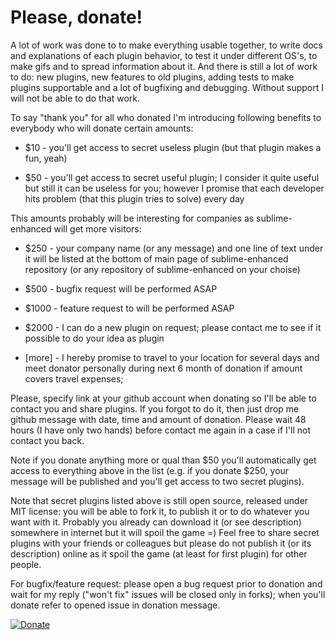 # Please, donate!

A lot of work was done to to make everything usable together, to write
docs and explanations of each plugin behavior, to test it under different OS's,
to make gifs and to spread information about it. And there is still a lot of
work to do: new plugins, new features to old plugins, adding tests to make
plugins supportable and a lot of bugfixing and debugging. Without support I will
not be able to do that work.

To say "thank you" for all who donated I'm introducing following benefits to
everybody who will donate certain amounts:

- $10 - you'll get access to secret useless plugin (but that plugin makes a fun,
  yeah)

- $50 - you'll get access to secret useful plugin; I consider it quite useful
  but still it can be useless for you; however I promise that each developer
  hits problem (that this plugin tries to solve) every day

This amounts probably will be interesting for companies as sublime-enhanced will
get more visitors:

- $250 - your company name (or any message) and one line of text under it will
  be listed at the bottom of main page of sublime-enhanced repository (or any
  repository of sublime-enhanced on your choise)

- $500 - bugfix request will be performed ASAP

- $1000 - feature request to will be performed ASAP

- $2000 - I can do a new plugin on request; please contact me to see if it
  possible to do your idea as plugin

- [more] - I hereby promise to travel to your location for several days and meet
  donator personally during next 6 month of donation if amount covers travel
  expenses;

Please, specify link at your github account when donating so I'll be able to
contact you and share plugins. If you forgot to do it, then just drop me github
message with date, time and amount of donation. Please wait 48 hours (I have
only two hands) before contact me again in a case if I'll not contact you back.

Note if you donate anything more or qual than $50 you'll automatically get
access to everything above in the list (e.g. if you donate $250, your message
will be published and you'll get access to two secret plugins).

Note that secret plugins listed above is still open source, released under MIT
license: you will be able to fork it, to publish it or to do whatever you want
with it. Probably you already can download it (or see description) somewhere in
internet but it will spoil the game =) Feel free to share secret plugins with
your friends or colleagues but please do not publish it (or its description)
online as it spoil the game (at least for first plugin) for other people.

For bugfix/feature request: please open a bug request prior to donation and
wait for my reply ("won't fix" issues will be closed only in forks); when
you'll donate refer to opened issue in donation message.

[![Donate](https://www.paypalobjects.com/en_US/i/btn/btn_donate_LG.gif)](https://www.paypal.com/cgi-bin/webscr?cmd=_s-xclick&hosted_button_id=GRYNNLPTV9BRG)